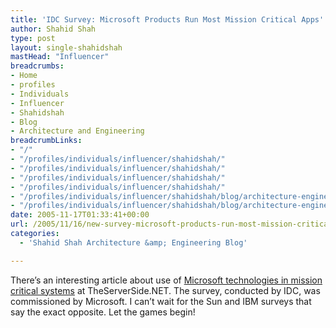 ```yaml
---
title: 'IDC Survey: Microsoft Products Run Most Mission Critical Apps'
author: Shahid Shah
type: post
layout: single-shahidshah
mastHead: "Influencer"
breadcrumbs:
- Home
- profiles
- Individuals
- Influencer
- Shahidshah
- Blog
- Architecture and Engineering
breadcrumbLinks:
- "/"
- "/profiles/individuals/influencer/shahidshah/"
- "/profiles/individuals/influencer/shahidshah/"
- "/profiles/individuals/influencer/shahidshah/"
- "/profiles/individuals/influencer/shahidshah/"
- "/profiles/individuals/influencer/shahidshah/blog/architecture-engineering/"
- "/profiles/individuals/influencer/shahidshah/blog/architecture-engineering/"
date: 2005-11-17T01:33:41+00:00
url: /2005/11/16/new-survey-microsoft-products-run-most-mission-critical-apps/
categories:
  - 'Shahid Shah Architecture &amp; Engineering Blog'

---
```

There&#8217;s an interesting article about use of [Microsoft technologies in mission critical systems][1] at TheServerSide.NET. The survey, conducted by IDC, was commissioned by Microsoft. I can&#8217;t wait for the Sun and IBM surveys that say the exact opposite. Let the games begin!

 [1]: http://www.theserverside.net/news/thread.tss?thread_id=37588